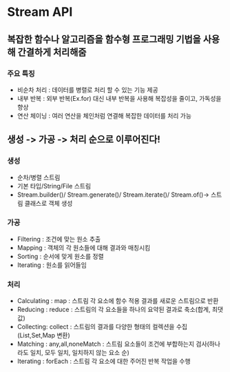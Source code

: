 # Stream API

## 복잡한 함수나 알고리즘을 함수형 프로그래밍 기법을 사용해 간결하게 처리해줌

### 주요 특징
- 비순차 처리 : 데이터를 병렬로 처리 할 수 있는 기능 제공
- 내부 반복 : 외부 반복(Ex.for) 대신 내부 반복을 사용해 복잡성을 줄이고, 가독성을 향상
- 연산 체이닝 : 여러 연산을 체인처럼 연결해 복잡한 데이터를 처리 가능

## 생성 -> 가공 -> 처리 순으로  이루어진다!

### 생성
- 순차/병렬 스트림
- 기본 타입/String/File 스트림
- Stream.builder()/ Stream.generate()/ Stream.iterate()/ Stream.of()-> 스트림 클래스로 객체 생성

### 가공
- Filtering : 조건에 맞는 원소 추출
- Mapping : 객체의 각 원소들에 대해 결과와 매칭시킴
- Sorting : 순서에 맞게 원소를 정렬
- Iterating : 원소를 읽어들임

### 처리
- Calculating : map : 스트림 각 요소에 함수 적용 결과를 새로운 스트림으로 반환
- Reducing : reduce : 스트림의 각 요소들을 하나의 요약된 결과로 축소(합계, 최댓값)
- Collecting: collect : 스트림의 결과를 다양한 형태의 컬렉션을 수집(List,Set,Map 변환)
- Matching : any,all,noneMatch : 스트림 요소들이 조건에 부합하는지 검사(하나라도 일치, 모두 일치, 일치하지 않는 요소 순)
- Iterating : forEach : 스트림 각 요소에 대한 주어진 반복 작업을 수행
